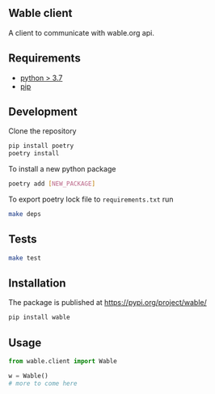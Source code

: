 ## Wable client

A client to communicate with wable.org api.

## Requirements

- [python > 3.7](https://www.python.org/downloads/release/python-370/)
- [pip](https://pip.pypa.io/en/stable/)

## Development

Clone the repository

```sh
pip install poetry
poetry install
```

To install a new python package

```sh
poetry add [NEW_PACKAGE]
```

To export poetry lock file to `requirements.txt` run

```sh
make deps
```

## Tests

```sh
make test
```

## Installation

The package is published at https://pypi.org/project/wable/

```sh
pip install wable
```

## Usage

```python
from wable.client import Wable

w = Wable()
# more to come here
```
